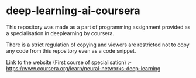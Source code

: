 # deep-learning-ai-coursera

This repository was made as a part of programming assignment provided as a specialisation in deeplearning by coursera.

There is a strict regulation of copying and viewers are restricted not to copy any code from this repository even as a code snippet.

Link to the website (First course of specialisation) :- https://www.coursera.org/learn/neural-networks-deep-learning
